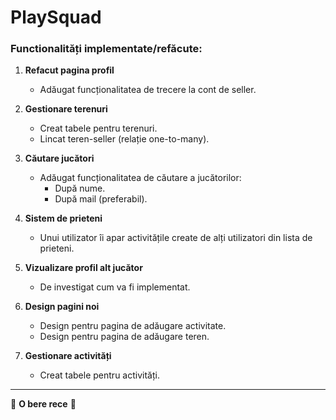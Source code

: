 # PlaySquad

### Functionalități implementate/refăcute:

1. **Refacut pagina profil**  
   - Adăugat funcționalitatea de trecere la cont de seller.

2. **Gestionare terenuri**  
   - Creat tabele pentru terenuri.
   - Lincat teren-seller (relație one-to-many).

3. **Căutare jucători**  
   - Adăugat funcționalitatea de căutare a jucătorilor:  
     - După nume.  
     - După mail (preferabil).

4. **Sistem de prieteni**  
   - Unui utilizator îi apar activitățile create de alți utilizatori din lista de prieteni.

5. **Vizualizare profil alt jucător**  
   - De investigat cum va fi implementat.

6. **Design pagini noi**  
   - Design pentru pagina de adăugare activitate.  
   - Design pentru pagina de adăugare teren.

7. **Gestionare activități**  
   - Creat tabele pentru activități.

---

🍺 **O bere rece** 🍺

